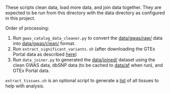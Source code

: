 These scripts clean data, load more data, and join data together. They are expected to be run from this directory with the data directory as configured in this project.

Order of processing:

1.    Run `gwas_catalog_data_cleaner.py` to convert the [data/gwas/raw/](https://github.com/jstimes/MentalMap/tree/main/data/gwas/raw) data into [data/gwas/clean/](https://github.com/jstimes/MentalMap/tree/main/data/gwas/clean) format.
2.    Run `extract_significant_variants.sh` (after downloading the GTEx Portal data as described [here](https://github.com/jstimes/MentalMap/blob/main/data/gtex/README.md))
3.    Run `data_joiner.py` to generated the [data/joined/](https://github.com/jstimes/MentalMap/tree/main/data/joined) dataset using the clean GWAS data, dbSNP data (to be cached to [data/af](https://github.com/jstimes/MentalMap/tree/main/data/af) when run), and GTEx Portal data.

`extract_tissues.sh` is an optional script to generate a [list](https://github.com/jstimes/MentalMap/blob/main/data/gtex/tissue_metadata.txt) of all tissues to help with analysis.
